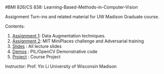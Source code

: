 #BMI 826/CS 838: Learning-Based-Methods-in-Computer-Vision 


Assignment Turn-ins and related material for UW Madison Graduate course.

Contents: 

1. [Assignment 1](https://github.com/deepandas11/CS838/tree/master/Assignment1): Data Augmentation techniques.
2. [Assignment 2](https://github.com/deepandas11/CS838/tree/master/Assignment2): MIT MiniPlaces challenge and Adversarial training
3. [Slides](https://github.com/deepandas11/CS838/tree/master/Slides) : All lecture slides
4. [Demos](https://github.com/deepandas11/CS838/tree/master/Demos) : PIL/OpenCV Demonstrative code
5. [Project](https://github.com/users/deepandas11/projects/1) : Course Project


Instructor: Prof. Yin Li
University of Wisconsin Madison
